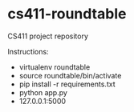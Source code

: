 # cs411-roundtable
CS411 project repository

Instructions: 
* virtualenv roundtable
* source roundtable/bin/activate
* pip install -r requirements.txt
* python app.py
* 127.0.0.1:5000
